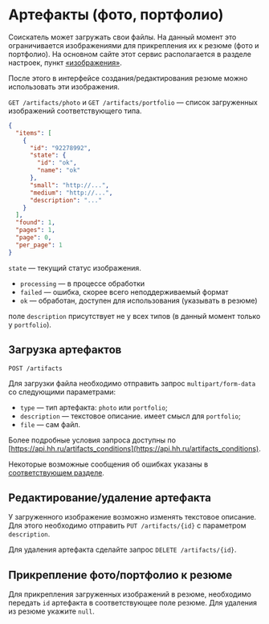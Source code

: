 # Артефакты (фото, портфолио)

Соискатель может загружать свои файлы. На данный момент это ограничивается изображениями для прикрепления их 
к резюме (фото и портфолио). На основном сайте этот сервис располагается в разделе настроек, пункт 
[«изображения»](http://hh.ru/applicant/gallery).
 
После этого в интерфейсе создания/редактирования резюме можно использовать эти изображения.
 
`GET /artifacts/photo` и `GET /artifacts/portfolio` — список загруженных изображений соответствующего типа.  

```json
{
  "items": [
    {
      "id": "92278992",
      "state": {
        "id": "ok",
        "name": "ok"
      },
      "small": "http://...",
      "medium": "http://...",
      "description": "..."
    }
  ],
  "found": 1,
  "pages": 1,
  "page": 0,
  "per_page": 1
}
```

`state` — текущий статус изображения.
* `processing` — в процессе обработки  
* `failed` — ошибка, скорее всего неподдерживаемый формат 
* `ok` — обработан, доступен для использования (указывать в резюме)
 
поле `description` присутствует не у всех типов (в данный момент только у `portfolio`). 
 
## Загрузка артефактов

`POST /artifacts`

Для загрузки файла необходимо отправить запрос `multipart/form-data` cо следующими параметрами:

* `type` — тип артефакта: `photo` или `portfolio`; 
* `description` — текстовое описание. имеет смысл для `portfolio`;
* `file` — сам файл.

Более подробные условия запроса доступны по [https://api.hh.ru/artifacts_conditions](https://api.hh.ru/artifacts_conditions).

Некоторые возможные сообщения об ошибках указаны в [соответствующем разделе](errors.md#artifacts).

## Редактирование/удаление артефакта

У загруженного изображение возможно изменять текстовое описание. Для этого необходимо отправить `PUT /artifacts/{id}`
с параметром `description`.

Для удаления артефакта сделайте запрос `DELETE /artifacts/{id}`.

## Прикрепление фото/портфолио к резюме

Для прикрепления загруженных изображений в резюме, необходимо передать `id` артефакта в соответствующее поле резюме. 
Для удаления из резюме укажите `null`. 
